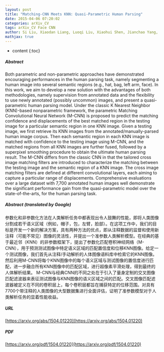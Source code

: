 ```yaml
---
layout: post
title: "Matching-CNN Meets KNN: Quasi-Parametric Human Parsing"
date: 2015-04-06 07:20:02
categories: arXiv_CV
tags: arXiv_CV Face CNN
author: Si Liu, Xiaodan Liang, Luoqi Liu, Xiaohui Shen, Jianchao Yang, Changsheng Xu, Liang Lin, Xiaochun Cao, Shuicheng Yan
mathjax: true
---
```


* content
{:toc}

##### Abstract
Both parametric and non-parametric approaches have demonstrated encouraging performances in the human parsing task, namely segmenting a human image into several semantic regions (e.g., hat, bag, left arm, face). In this work, we aim to develop a new solution with the advantages of both methodologies, namely supervision from annotated data and the flexibility to use newly annotated (possibly uncommon) images, and present a quasi-parametric human parsing model. Under the classic K Nearest Neighbor (KNN)-based nonparametric framework, the parametric Matching Convolutional Neural Network (M-CNN) is proposed to predict the matching confidence and displacements of the best matched region in the testing image for a particular semantic region in one KNN image. Given a testing image, we first retrieve its KNN images from the annotated/manually-parsed human image corpus. Then each semantic region in each KNN image is matched with confidence to the testing image using M-CNN, and the matched regions from all KNN images are further fused, followed by a superpixel smoothing procedure to obtain the ultimate human parsing result. The M-CNN differs from the classic CNN in that the tailored cross image matching filters are introduced to characterize the matching between the testing image and the semantic region of a KNN image. The cross image matching filters are defined at different convolutional layers, each aiming to capture a particular range of displacements. Comprehensive evaluations over a large dataset with 7,700 annotated human images well demonstrate the significant performance gain from the quasi-parametric model over the state-of-the-arts, for the human parsing task.

##### Abstract (translated by Google)
参数化和非参数化方法在人类解析任务中都表现出令人鼓舞的性能，即将人类图像分割成若干语义区域（例如，帽子，包，左臂，脸部）。在这项工作中，我们的目标是开发一个新的解决方案，具有两种方法的优点，即从注释数据的监督和使用新注释（可能不常见）图像的灵活性，并提出一个准参数人类解析模型。在经典的基于最近邻（KNN）的非参数框架下，提出了参数化匹配卷积神经网络（M-CNN），用于预测测试图像中特定语义区域的匹配置信度和位移KNN图像。给定一个测试图像，我们首先从注释/手动解析的人体图像语料库中检索它的KNN图像。然后利用M-CNN将每个KNN图像中的每个语义区域与测试图像的置信度进行匹配，进一步融合所有KNN图像中的匹配区域，进行超像素平滑处理，得到最终的人体解析结果。 M-CNN与经典CNN的不同之处在于引入了量身定制的交叉图像匹配滤波器来表征测试图像与KNN图像的语义区域之间的匹配。交叉图像匹配滤波器被定义在不同的卷积层上，每个卷积层都旨在捕获特定的位移范围。对具有7700个带注释的人类图像的大型数据集进行全面评估，证明了准参数模型对于人类解析任务的显着性能收益。

##### URL
[https://arxiv.org/abs/1504.01220](https://arxiv.org/abs/1504.01220)

##### PDF
[https://arxiv.org/pdf/1504.01220](https://arxiv.org/pdf/1504.01220)

